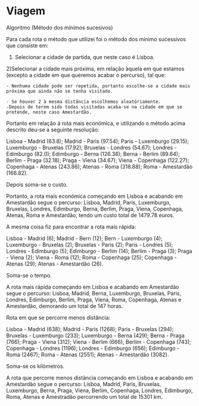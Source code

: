# Viagem


Algoritmo (Método dos mínimos sucesivos)


Para cada rota o método que utilizei foi o método dos mínimo sucessivos que consiste em:


  1) Selecionar a cidade de partida, que neste caso é Lisboa.


  2)Selecionar a cidade mais próxima, em relação àquela em que estamos (excepto a cidade em que queremos acabar o percurso), tal que:
   
    - Nenhuma cidade pode ser repetida, portanto escolhe-se a cidade mais próxima que ainda não se tenha visitado.
   
    - Se houver 2 à mesma distãncia escolhemos aleatóriamente.
    -Depois de terem sido todas visitadas acaba-se na cidade em que se pretende, neste caso Amestardão.




Portanto em relação à rota mais económica, e utilizando o método acima descrito deu-se a seguinte resolução:

Lisboa - Madrid (63.8); Madrid - Paris (97.54); Paris - Luxemburgo (29.15); Luxemburgo - Bruxelas (17.92); Bruxelas - Londres (54.67); Londres - Edimburgo (82.0); Edimburgo - Berna (126.38); Berna - Berlim (89.64); Berlim - Praga (32.18); Praga - Viena (34.67); Viena - Copenhaga (122.27); Copenhaga - Atenas (243.86); Atenas - Roma (318.88); Roma - Amestardão (166.82).

Depois soma-se o custo.

Portanto, a rota mais económica começando em Lisboa e acabando em Amestardão segue o percurso: Lisboa, Madrid, Paris, Luxemburgo, Bruxelas, Londres, Edimburgo, Berna, Berlim, Praga, Viena, Copenhaga, Atenas, Roma e Amestardão, tendo um custo total de 1479.78 euros.



A mesma coisa fiz para encontrar a rota mais rápida:

Lisboa - Madrid (6); Madrid - Bern (12); Bern - Luxemburgo (4); Luxemburgo - Bruxelas (2); Bruxelas - Paris (2); Paris - Londres (5); Londres - Edimburgo (5); Edimburgo - Berlim (14); Berlim - Praga (3); Praga - Viena (2); Viena - Roma (12); Roma - Copenhaga (25); Copenhaga - Atenas (29); Atenas - Amestardão (26).

Soma-se o tempo.

A rota mais rápida começando em Lisboa e acabando em Amestardão segue o percurso: Lisboa, Madrid, Berna, Luxemburgo, Bruxelas, Paris, Londres, Edimburgo, Berlim, Praga, Viena, Roma, Copenhaga, Atenas e Amestardão, demorando um total de 147 horas.


Rota em que se percorre menos distância:

Lisboa - Madrid (638); Madrid - Paris (1268); Paris - Bruxelas (294); Bruxelas - Luxemburgo (233); Luxemburgo - Berna (429); Berna - Praga (766); Praga - Viena (312); Viena - Berlim (666); Berlim - Copenhaga (743); Copenhaga - Londres (1196); Londres - Edimburgo (656); Edimburgo - Roma (2467); Roma - Atenas (2551); Atenas - Amestardão (3082).

Soma-se os kilómetros.

A rota que percorre menos distância começando em Lisboa e acabando em Amestardão segue o percurso: Lisboa, Madrid, Paris, Bruxelas, Luxemburgo, Berna, Praga, Viena, Berlim, Copenhaga, Londres, Edimburgo, Roma, Atenas e Amestradão percorrendo um total de 15301 km. 
